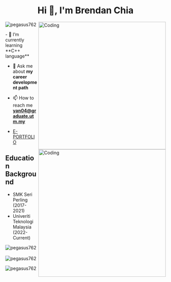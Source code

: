 <h1 align="center">Hi 👋, I'm Brendan Chia</h1>
<img align="right" alt="Coding" width="400" src="https://i.gifer.com/5eKX.gif">

<p align="left"> <img src="https://komarev.com/ghpvc/?username=pegasus762&label=Profile%20views&color=0e75b6&style=flat" alt="pegasus762" /> </p>
<img align="right" alt="Coding" width="400" src="https://media2.giphy.com/media/RbDKaczqWovIugyJmW/200w.webp?cid=ecf05e47msih7756jb4d7gnnimv67w6end6c86uchzpvkw9i&ep=v1_gifs_search&rid=200w.webp&ct=">
- 🌱 I’m currently learning **C++ language**

- 💬 Ask me about **my career development path**

- 📫 How to reach me **yan04@graduate.utm.my**
- [E-PORTFOLIO](https://pegasus762.github.io/index.html)
## Education Background
- SMK Seri Perling (2017-2021)
- Univeriti Teknologi Malaysia (2022-Current)



<p><img align="left" src="https://github-readme-stats.vercel.app/api/top-langs?username=pegasus762&show_icons=true&locale=en&layout=compact" alt="pegasus762" /></p>

<p>&nbsp;<img align="center" src="https://github-readme-stats.vercel.app/api?username=pegasus762&show_icons=true&locale=en" alt="pegasus762" /></p>

<p><img align="center" src="https://github-readme-streak-stats.herokuapp.com/?user=pegasus762&" alt="pegasus762" /></p>
<p><img src=""C:\Users\User\Downloads\IMG-20231214-WA0074.jpg"</p>

